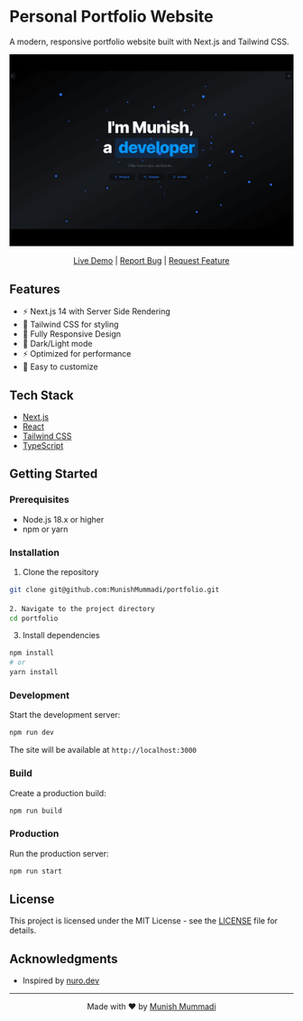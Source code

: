   # Personal Portfolio Website

  A modern, responsive portfolio website built with Next.js and Tailwind CSS.
<div align="center">
  <a href="https://munishdev.fun" target="_blank">
    <img alt='Portfolio Website Screenshot' src="./public/Screenshot.png" />
  </a>
  
  [Live Demo](https://munishdev.fun) | [Report Bug](https://github.com/MunishMummadi/portfolio/issues) | [Request Feature](https://github.com/MunishMummadi/portfolio/issues)
</div>

## Features

- ⚡️ Next.js 14 with Server Side Rendering
- 🎨 Tailwind CSS for styling 
- 📱 Fully Responsive Design
- 🌙 Dark/Light mode
- ⚡ Optimized for performance
- 🔧 Easy to customize

## Tech Stack

- [Next.js](https://nextjs.org/)
- [React](https://reactjs.org/)
- [Tailwind CSS](https://tailwindcss.com/)
- [TypeScript](https://www.typescriptlang.org/)

## Getting Started

### Prerequisites

- Node.js 18.x or higher
- npm or yarn

### Installation

1. Clone the repository
```bash
git clone git@github.com:MunishMummadi/portfolio.git

2. Navigate to the project directory
cd portfolio

```

3. Install dependencies
```bash
npm install
# or
yarn install
```

### Development

Start the development server:
```bash
npm run dev
```

The site will be available at `http://localhost:3000`

### Build

Create a production build:
```bash
npm run build
```

### Production

Run the production server:
```bash
npm run start
```


## License

This project is licensed under the MIT License - see the [LICENSE](LICENSE) file for details.

## Acknowledgments

- Inspired by [nuro.dev](https://github.com/NuroDev/nuro.dev)

---

<div align="center">
  Made with ❤️ by <a href="https://munishdev.fun">Munish Mummadi</a>
</div>

